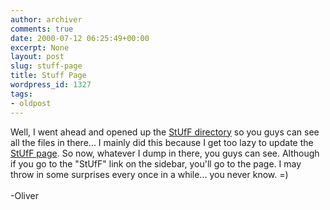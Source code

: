 ```yaml
---
author: archiver
comments: true
date: 2000-07-12 06:25:49+00:00
excerpt: None
layout: post
slug: stuff-page
title: Stuff Page
wordpress_id: 1327
tags:
- oldpost
---
```


Well, I went ahead and opened up the <a href="http://www.oliverweb.com/stuff/">StUfF directory</a> so you guys can see all the files in there... I mainly did this because I get too lazy to update the <a href="http://www.oliverweb.com/stuff/stuff.shtml">StUfF page</a>. So now, whatever I dump in there, you guys can see. Although if you go to the "StUfF" link on the sidebar, you'll go to the page.  I may throw in some surprises every once in a while... you never know. =)<br /><br />-Oliver